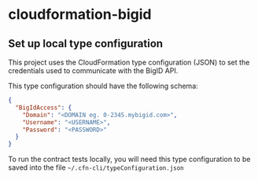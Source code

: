 # cloudformation-bigid

## Set up local type configuration

This project uses the CloudFormation type configuration (JSON) to set the credentials used to communicate with the BigID API.

This type configuration should have the following schema:
```json
{
  "BigIdAccess": {
    "Domain": "<DOMAIN eg. 0-2345.mybigid.com>",
    "Username": "<USERNAME>",
    "Password": "<PASSWORD>"
  }
}
```

To run the contract tests locally, you will need this type configuration to be saved into the file `~/.cfn-cli/typeConfiguration.json`